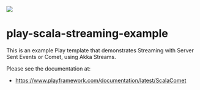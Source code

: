 [<img src="https://img.shields.io/travis/playframework/play-scala-streaming-example.svg"/>](https://travis-ci.org/playframework/play-scala-streaming-example)

# play-scala-streaming-example

This is an example Play template that demonstrates Streaming with Server Sent Events or Comet, using Akka Streams.

Please see the documentation at:

* https://www.playframework.com/documentation/latest/ScalaComet
